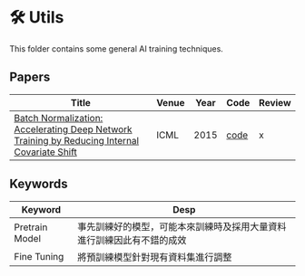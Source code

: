 #  🛠 Utils
This folder contains some general AI training techniques.
## Papers
| Title | Venue | Year | Code | Review |
|-|-|-|-|-|
| [Batch Normalization: Accelerating Deep Network Training by Reducing Internal Covariate Shift](http://proceedings.mlr.press/v37/ioffe15.html) | ICML | 2015 | [code](https://pytorch.org/docs/stable/generated/torch.nn.BatchNorm2d.html) | x |


## Keywords
| Keyword | Desp |
|-|-|
| Pretrain Model | 事先訓練好的模型，可能本來訓練時及採用大量資料進行訓練因此有不錯的成效 |
Fine Tuning  | 將預訓練模型針對現有資料集進行調整 |